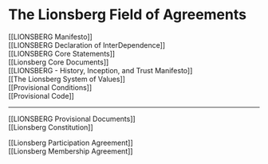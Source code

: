 # The Lionsberg Field of Agreements

[[LIONSBERG Manifesto]]  
[[LIONSBERG Declaration of InterDependence]]  
[[LIONSBERG Core Statements]]  
[[Lionsberg Core Documents]]   
[[LIONSBERG - History, Inception, and Trust Manifesto]]    
[[The Lionsberg System of Values]]   
[[Provisional Conditions]]  
[[Provisional Code]]  

_____
[[LIONSBERG Provisional Documents]]  
[[Lionsberg Constitution]]  





[[Lionsberg Participation Agreement]]  
[[Lionsberg Membership Agreement]]  


